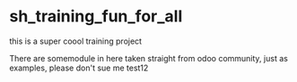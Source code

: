 # sh_training_fun_for_all
this is a super coool training project 

There are somemodule in here taken straight from odoo community, just as examples, please don't sue me
test12
